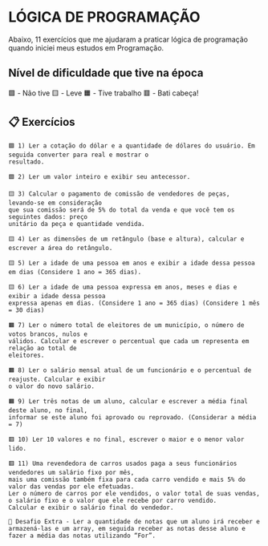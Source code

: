 # LÓGICA DE PROGRAMAÇÃO

Abaixo, 11 exercícios que me ajudaram a praticar lógica de programação quando iniciei meus estudos em Programação.

##  Nível de dificuldade que tive na época

🟩 - Não tive
🟨 - Leve 
🟧 - Tive trabalho
🟥 - Bati cabeça!



## 📋 Exercícios

```
🟩 1) Ler a cotação do dólar e a quantidade de dólares do usuário. Em seguida converter para real e mostrar o
resultado.
```

```
🟩 2) Ler um valor inteiro e exibir seu antecessor.
```

```
🟨 3) Calcular o pagamento de comissão de vendedores de peças, levando-se em consideração
que sua comissão será de 5% do total da venda e que você tem os seguintes dados: preço
unitário da peça e quantidade vendida. 
```

```
🟨 4) Ler as dimensões de um retângulo (base e altura), calcular e escrever a área do retângulo.
```

```
🟨 5) Ler a idade de uma pessoa em anos e exibir a idade dessa pessoa em dias (Considere 1 ano = 365 dias).
```

```
🟨 6) Ler a idade de uma pessoa expressa em anos, meses e dias e exibir a idade dessa pessoa
expressa apenas em dias. (Considere 1 ano = 365 dias) (Considere 1 mês = 30 dias)
```

```
🟧 7) Ler o número total de eleitores de um município, o número de votos brancos, nulos e
válidos. Calcular e escrever o percentual que cada um representa em relação ao total de
eleitores.
```

```
🟧 8) Ler o salário mensal atual de um funcionário e o percentual de reajuste. Calcular e exibir
o valor do novo salário.
```

```
🟧 9) Ler três notas de um aluno, calcular e escrever a média final deste aluno, no final, 
informar se este aluno foi aprovado ou reprovado. (Considerar a média = 7)
```

```
🟥 10) Ler 10 valores e no final, escrever o maior e o menor valor lido.
```

```
🟥 11) Uma revendedora de carros usados paga a seus funcionários vendedores um salário fixo por mês, 
mais uma comissão também fixa para cada carro vendido e mais 5% do valor das vendas por ele efetuadas. 
Ler o número de carros por ele vendidos, o valor total de suas vendas, o salário fixo e o valor que ele recebe por carro vendido. 
Calcular e exibir o salário final do vendedor. 
```

```
🤯 Desafio Extra - Ler a quantidade de notas que um aluno irá receber e armazená-las e um array, em seguida receber as notas desse aluno e fazer a média das notas utilizando “For”.
```
